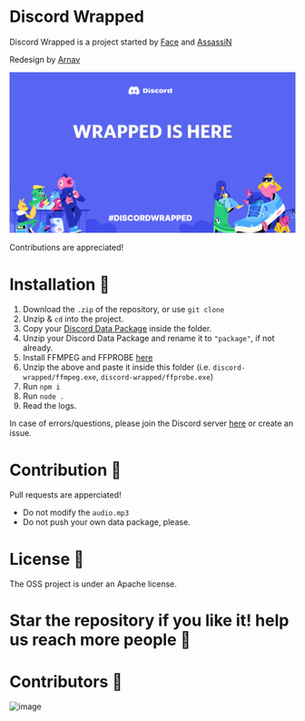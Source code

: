 # Discord Wrapped
Discord Wrapped is a project started by [Face](https://github.com/face-hh) and [AssassiN](https://github.com/Assassin-1234)

Redesign by [Arnav](https://github.com/arnav-kr)

![image](https://github.com/Assassin-1234/discord-wrapped/blob/main/src/assets/image1.png)

Contributions are appreciated!

# Installation 📑

1. Download the `.zip` of the repository, or use `git clone`
2. Unzip & `cd` into the project.
3. Copy your [Discord Data Package](https://support.discord.com/hc/en-us/articles/360004957991-Your-Discord-Data-Package) inside the folder.
4. Unzip your Discord Data Package and rename it to `"package"`, if not already.
5. Install FFMPEG and FFPROBE [here](https://www.gyan.dev/ffmpeg/builds/ffmpeg-git-essentials.7z)
6. Unzip the above and paste it inside this folder (i.e. `discord-wrapped/ffmpeg.exe`, `discord-wrapped/ffprobe.exe`)
7. Run `npm i`
8. Run `node .`
9. Read the logs.

In case of errors/questions, please join the Discord server [here](https://discord.gg/W98yWga6YK) or create an issue.

# Contribution 🧪
Pull requests are apperciated!
- Do not modify the `audio.mp3`
- Do not push your own data package, please.

# License 📖
The OSS project is under an Apache license.

# Star the repository if you like it! help us reach more people 🌟

# Contributors 🤼

![image](https://contrib.rocks/image?repo=Assassin-1234/discord-wrapped)
